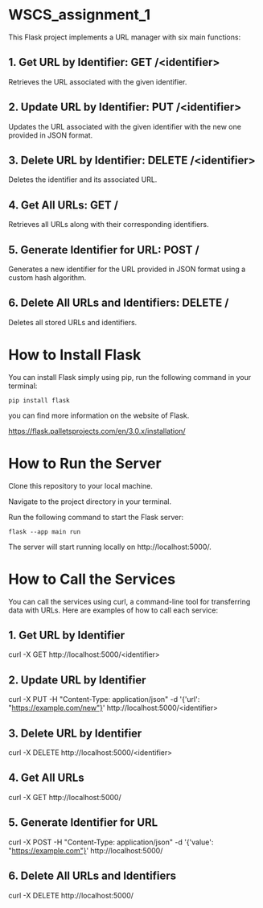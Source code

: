 # WSCS_assignment_1
This Flask project implements a URL manager with six main functions:

## 1. Get URL by Identifier: GET /&lt;identifier&gt;
Retrieves the URL associated with the given identifier.

## 2. Update URL by Identifier: PUT /&lt;identifier&gt;
Updates the URL associated with the given identifier with the new one provided in JSON format.

## 3. Delete URL by Identifier: DELETE /&lt;identifier&gt;
Deletes the identifier and its associated URL.

## 4. Get All URLs: GET /
Retrieves all URLs along with their corresponding identifiers.

## 5. Generate Identifier for URL: POST /
Generates a new identifier for the URL provided in JSON format using a custom hash algorithm.

## 6. Delete All URLs and Identifiers: DELETE /
Deletes all stored URLs and identifiers.

# How to Install Flask
You can install Flask simply using pip, run the following command in your terminal:
```
pip install flask
```
you can find more information on the website of Flask.

https://flask.palletsprojects.com/en/3.0.x/installation/

# How to Run the Server
Clone this repository to your local machine.

Navigate to the project directory in your terminal.

Run the following command to start the Flask server:
```
flask --app main run
```
The server will start running locally on http://localhost:5000/.

# How to Call the Services
You can call the services using curl, a command-line tool for transferring data with URLs. Here are examples of how to call each service:

## 1. Get URL by Identifier
curl -X GET http://localhost:5000/<identifier&gt;

## 2. Update URL by Identifier
curl -X PUT -H "Content-Type: application/json" -d '{'url': "https://example.com/new"}' http://localhost:5000/<identifier&gt;

## 3. Delete URL by Identifier
curl -X DELETE http://localhost:5000/<identifier&gt;

## 4. Get All URLs
curl -X GET http://localhost:5000/

## 5. Generate Identifier for URL
curl -X POST -H "Content-Type: application/json" -d '{'value': "https://example.com"}' http://localhost:5000/

## 6. Delete All URLs and Identifiers
curl -X DELETE http://localhost:5000/


